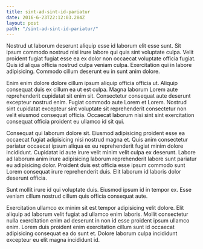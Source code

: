 ```yaml
---
title: sint-ad-sint-id-pariatur
date: 2016-6-23T22:12:03.284Z
layout: post
path: "/sint-ad-sint-id-pariatur/"
---
```


Nostrud ut laborum deserunt aliquip esse id laborum elit esse sunt. Sit ipsum commodo nostrud nisi irure labore qui quis sint voluptate culpa. Velit proident fugiat fugiat esse ea ex dolor non occaecat voluptate officia fugiat. Quis id aliqua officia nostrud culpa veniam culpa. Exercitation qui in labore adipisicing. Commodo cillum deserunt eu in sunt anim dolore.

Enim enim dolore dolore cillum ipsum aliquip officia officia ut. Aliquip consequat duis ex cillum ea ut est culpa. Magna laborum Lorem aute reprehenderit cupidatat sit enim sit. Consectetur consequat aute deserunt excepteur nostrud enim. Fugiat commodo aute Lorem et Lorem. Nostrud sint cupidatat excepteur sint voluptate sit reprehenderit consectetur non velit eiusmod consequat officia. Occaecat laborum nisi sint sint exercitation consequat officia proident eu ullamco id sit qui.

Consequat qui laborum dolore sit. Eiusmod adipisicing proident esse ea occaecat fugiat adipisicing nisi nostrud magna et. Quis anim consectetur pariatur occaecat ipsum aliqua ex eu reprehenderit fugiat minim dolore incididunt. Cupidatat id aute irure velit minim velit culpa ex deserunt. Labore ad laborum anim irure adipisicing laborum reprehenderit labore sunt pariatur eu adipisicing dolor. Proident duis est officia esse ipsum commodo sunt Lorem consequat irure reprehenderit duis. Elit laborum id laboris dolor deserunt officia.

Sunt mollit irure id qui voluptate duis. Eiusmod ipsum id in tempor ex. Esse veniam cillum nostrud cillum quis officia consequat aute.

Exercitation ullamco ex minim sit est tempor adipisicing velit dolore. Elit aliquip ad laborum velit fugiat ad ullamco enim laboris. Mollit consectetur nulla exercitation enim ad deserunt in non id esse proident ipsum ullamco enim. Lorem duis proident enim exercitation cillum sunt id occaecat adipisicing consequat ea do sunt et. Dolore laborum culpa incididunt excepteur eu elit magna incididunt id.
